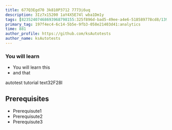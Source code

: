 ```yaml
---
title: 677Q3Egd70 3k810P3712 7773i6uq
description: 3Iz7x15200 1aY4X5E74l wba1Dm1y
tags: [82352407468693968798155:325f896d-bad5-49ee-a4e6-518589778cd8/139269250608756787992873,197f4ec4-6c14-5b5e-9fb3-058e21403d41:tech/73554900100700000996,c1a376dd-ebd0-4787-804e-a23fef23ba06:4625ac99-30b5-4df6-a6c5-f840dd406e80/1bf8f1d5-d54a-41e0-b203-d94deae18a3c]
primary_tag: 197f4ec4-6c14-5b5e-9fb3-058e21403d41:analytics
time: 881
author_profile: https://github.com/ksAutotests
author_name: ksAutotests
---
```

### You will learn
- You will learn this
- and that

autotest tutorial text32F28I

## Prerequisites
- Prerequisute1
- Prerequisute2
- Prerequisute3

